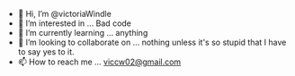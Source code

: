 - 👋 Hi, I’m @victoriaWindle
- 👀 I’m interested in ... Bad code
- 🌱 I’m currently learning ... anything
- 💞️ I’m looking to collaborate on ... nothing unless it's so stupid that I have to say yes to it.
- 📫 How to reach me ... viccw02@gmail.com

<!---
victoriaWindle/victoriaWindle is a ✨ special ✨ repository because its `README.md` (this file) appears on your GitHub profile.
You can click the Preview link to take a look at your changes.
--->
